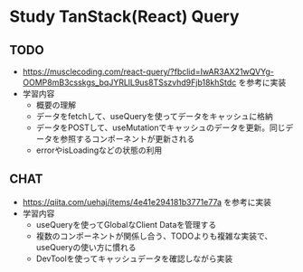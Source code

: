# Study TanStack(React) Query

## TODO
- https://musclecoding.com/react-query/?fbclid=IwAR3AX21wQVYg-OOMP8mB3csskgs_bqJYRLlL9us8TSszvhd9Fjb18khStdc を参考に実装
- 学習内容
    - 概要の理解
    - データをfetchして、useQueryを使ってデータをキャッシュに格納
    - データをPOSTして、useMutationでキャッシュのデータを更新。同じデータを参照するコンポーネントが更新される
    - errorやisLoadingなどの状態の利用

## CHAT
- https://qiita.com/uehaj/items/4e41e294181b3771e77a を参考に実装
- 学習内容
    - useQueryを使ってGlobalなClient Dataを管理する
    - 複数のコンポーネントが関係し合う、TODOよりも複雑な実装で、useQueryの使い方に慣れる
    - DevToolを使ってキャッシュデータを確認しながら実装
